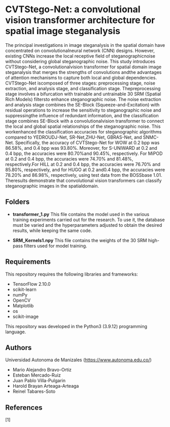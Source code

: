 # CVTStego-Net: a convolutional vision transformer architecture for spatial image steganalysis


The principal investigations in image steganalysis in the spatial domain have concentrated on convolutionalneural network (CNN) designs. However, existing CNNs increase the local receptive field of steganographicnoise without considering global steganographic noise. This study introduces CVTStego-Net, a convolutionalvision transformer for spatial domain image steganalysis that merges the strengths of convolutions andthe advantages of attention mechanisms to capture both local and global dependencies. CVTStego-Net iscomposed of three stages: preprocessing stage, noise extraction, and analysis stage, and classification stage. Thepreprocessing stage involves a bifurcation with trainable and untrainable 30 SRM (Spatial Rich Models) filtersto enhance steganographic noise. The noise extraction and analysis stage combines the SE-Block (Squeeze-and-Excitation) with residual operations to increase the sensitivity to steganographic noise and suppressingthe influence of redundant information, and the classification stage combines SE-Block with a convolutionalvision transformer to connect the local and global spatial relationships of the steganographic noise. This workenhanced the classification accuracies for steganographic algorithms compared to YEDROUDJ-Net, SR-Net,ZHU-Net, GBRAS-Net, and SNMC-Net. Specifically, the accuracy of CVTStego-Net for WOW at 0.2 bpp was 86.58%, and 0.4 bpp was 93.80%. Moreover, for S-UNIWARD at 0.2 and 0.4 bpp, the accuracies were 80.70%and 90.45%, respectively. For MiPOD at 0.2 and 0.4 bpp, the accuracies were 74.70% and 81.48%, respectively.For HILL at 0.2 and 0.4 bpp, the accuracies were 76.70% and 85.80%, respectively, and for HUGO at 0.2 and0.4 bpp, the accuracies were 78.20% and 86.98%, respectively, using test data from the BOSSbase 1.01. Theresults demonstrate that convolutional vision transformers can classify steganographic images in the spatialdomain.


## Folders
- **transformer_1.py** This file contains the model used in the various training experiments carried out for the research. To use it, the database must be varied and the hyperparameters adjusted to obtain the desired results, while keeping the same code.

- **SRM_Kernels1.npy** This file contains the weights of the 30 SRM high-pass filters used for model training.

## Requirements
This repository requires the following libraries and frameworks:

- TensorFlow 2.10.0
- scikit-learn
- numPy 
- OpenCV 
- Matplotlib
- os
- scikit-image



This repository was developed in the Python3 (3.9.12) programming language.


## Authors
Universidad Autonoma de Manizales (https://www.autonoma.edu.co/)

- Mario Alejandro Bravo-Ortiz 
- Esteban Mercado-Ruiz 
- Juan Pablo Villa-Pulgarin 
- Harold Brayan Arteaga-Arteaga
- Reinel Tabares-Soto 



## References

[1] 
